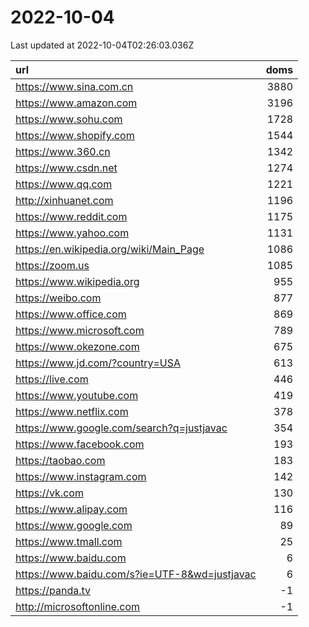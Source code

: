# 2022-10-04

<!-- BEGIN -->
Last updated at 2022-10-04T02:26:03.036Z

url | doms
:- | -:
https://www.sina.com.cn | 3880
https://www.amazon.com | 3196
https://www.sohu.com | 1728
https://www.shopify.com | 1544
https://www.360.cn | 1342
https://www.csdn.net | 1274
https://www.qq.com | 1221
http://xinhuanet.com | 1196
https://www.reddit.com | 1175
https://www.yahoo.com | 1131
https://en.wikipedia.org/wiki/Main_Page | 1086
https://zoom.us | 1085
https://www.wikipedia.org | 955
https://weibo.com | 877
https://www.office.com | 869
https://www.microsoft.com | 789
https://www.okezone.com | 675
https://www.jd.com/?country=USA | 613
https://live.com | 446
https://www.youtube.com | 419
https://www.netflix.com | 378
https://www.google.com/search?q=justjavac | 354
https://www.facebook.com | 193
https://taobao.com | 183
https://www.instagram.com | 142
https://vk.com | 130
https://www.alipay.com | 116
https://www.google.com | 89
https://www.tmall.com | 25
https://www.baidu.com | 6
https://www.baidu.com/s?ie=UTF-8&wd=justjavac | 6
https://panda.tv | -1
http://microsoftonline.com | -1
<!-- END -->
